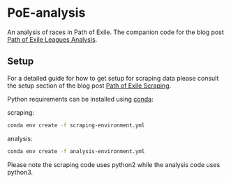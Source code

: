 # PoE-analysis

An analysis of races in Path of Exile. The companion code for the blog post 
[Path of Exile Leagues Analysis](http://stevejbrown.com/blog/PoE-analysis).

## Setup

For a detailed guide for how to get setup for scraping data please consult 
the setup section of the blog post 
[Path of Exile Scraping](http://stevejbrown.com/blog/PoE-scraping).

Python requirements can be installed using [conda](https://conda.io/docs/index.html):

scraping:

```bash
conda env create -f scraping-environment.yml
```

analysis:

```bash
conda env create -f analysis-environment.yml
```

Please note the scraping code uses python2 while the analysis code uses python3.
